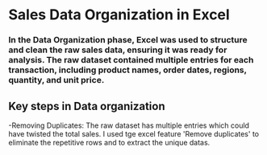# Sales Data Organization in Excel
### In the Data Organization phase, Excel was used to structure and clean the raw sales data, ensuring it was ready for analysis. The raw dataset contained multiple entries for each transaction, including product names, order dates, regions, quantity, and unit price.
## Key steps in Data organization
-Removing Duplicates: The raw dataset has multiple entries which could have twisted the total sales. I used tge excel feature 'Remove duplicates' to eliminate the repetitive rows and to extract the unique datas.
